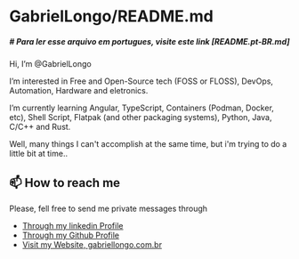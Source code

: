 # GabrielLongo/README.md


##### \# Para ler esse arquivo em portugues, visite este link [README.pt-BR.md]


Hi, I’m @GabrielLongo

I’m interested in Free and Open-Source tech (FOSS or FLOSS), DevOps, Automation, Hardware and eletronics.

I’m currently learning Angular, TypeScript, Containers (Podman, Docker, etc), Shell Script, Flatpak (and other packaging systems), Python, Java, C/C++ and Rust. 

Well, many things I can't accomplish at the same time, but i'm trying to do a little bit at time.. 

## 📫 How to reach me 

Please, fell free to send me private messages through

- [Through my linkedin Profile](https://www.linkedin.com/in/gabriel-longo-8b68041a7/)
- [Through my Github Profile](https://github.com/GabrielLongo)
- [Visit my Website, gabriellongo.com.br](https://gabriellongo.com.br)


<!---
GabrielLongo/GabrielLongo is a ✨ special ✨ repository because its `README.md` (this file) appears on your GitHub profile.
You can click the Preview link to take a look at your changes.
--->

